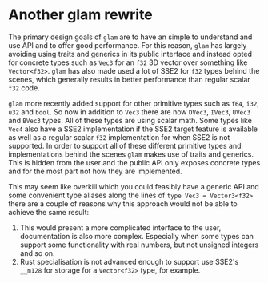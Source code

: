 # Another glam rewrite

The primary design goals of `glam` are to have an simple to understand and use API and to offer good
performance. For this reason, `glam` has largely avoiding using traits and generics in its public
interface and instead opted for concrete types such as `Vec3` for an `f32` 3D vector over something
like `Vector<f32>`. `glam` has also made used a lot of SSE2 for `f32` types behind the scenes, which
generally results in better performance than regular scalar `f32` code.

`glam` more recently added support for other primitive types such as `f64`, `i32`, `u32` and `bool`.
So now in addition to `Vec3` there are now `DVec3`, `IVec3`, `UVec3` and `BVec3` types. All of these
types are using scalar math. Some types like `Vec4` also have a SSE2 implementation if the SSE2
target feature is available as well as a regular scalar `f32` implementation for when SSE2 is not
supported. In order to support all of these different primitive types and implementations behind the
scenes `glam` makes use of traits and generics. This is hidden from the user and the public API only
exposes concrete types and for the most part not how they are implemented.

This may seem like overkill which you could feasibly have a generic API and some convenient type
aliases along the lines of `type Vec3 = Vector3<f32>` there are a couple of reasons why this
approach would not be able to achieve the same result:

1. This would present a more complicated interface to the user, documentation is also more complex.
   Especially when some types can support some functionality with real numbers, but not unsigned
   integers and so on.
2. Rust specialisation is not advanced enough to support use SSE2's `__m128` for storage for a
   `Vector<f32>` type, for example.

